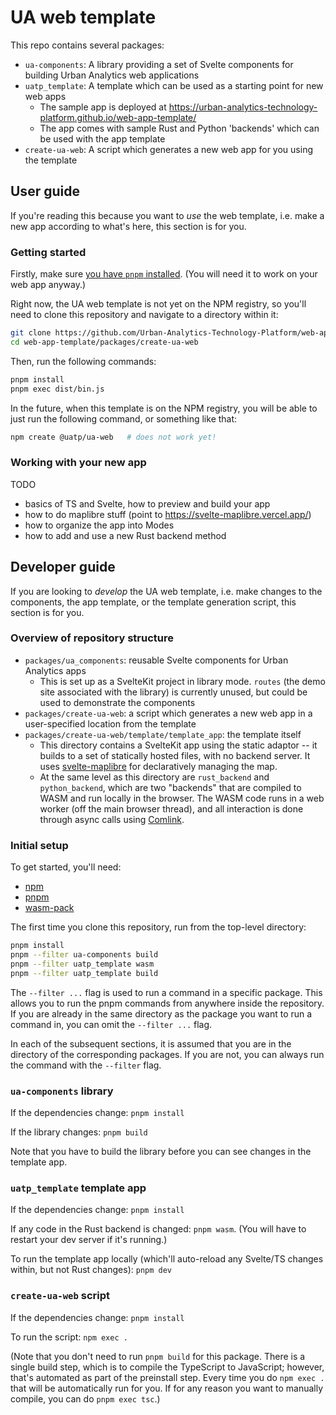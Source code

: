 # UA web template

This repo contains several packages:

- `ua-components`: A library providing a set of Svelte components for building Urban Analytics web applications
- `uatp_template`: A template which can be used as a starting point for new web apps
  - The sample app is deployed at <https://urban-analytics-technology-platform.github.io/web-app-template/>
  - The app comes with sample Rust and Python 'backends' which can be used with the app template
- `create-ua-web`: A script which generates a new web app for you using the template


## User guide

If you're reading this because you want to _use_ the web template, i.e. make a new app according to what's here, this section is for you.

### Getting started

Firstly, make sure [you have `pnpm` installed](https://pnpm.io/installation).
(You will need it to work on your web app anyway.)

Right now, the UA web template is not yet on the NPM registry, so you'll need to clone this repository and navigate to a directory within it:

```bash
git clone https://github.com/Urban-Analytics-Technology-Platform/web-app-template.git
cd web-app-template/packages/create-ua-web
```

Then, run the following commands:

```bash
pnpm install
pnpm exec dist/bin.js
```

In the future, when this template is on the NPM registry, you will be able to just run the following command, or something like that:

```bash
npm create @uatp/ua-web   # does not work yet!
```

### Working with your new app

TODO

- basics of TS and Svelte, how to preview and build your app
- how to do maplibre stuff (point to <https://svelte-maplibre.vercel.app/>)
- how to organize the app into Modes
- how to add and use a new Rust backend method


## Developer guide

If you are looking to _develop_ the UA web template, i.e. make changes to the components, the app template, or the template generation script, this section is for you.

### Overview of repository structure

- `packages/ua_components`: reusable Svelte components for Urban Analytics apps
  - This is set up as a SvelteKit project in library mode. `routes` (the demo site associated with the library) is currently unused, but could be used to demonstrate the components
- `packages/create-ua-web`: a script which generates a new web app in a user-specified location from the template
- `packages/create-ua-web/template/template_app`: the template itself
  - This directory contains a SvelteKit app using the static adaptor -- it builds to a set of statically hosted files, with no backend server. It uses [svelte-maplibre](https://github.com/dimfeld/svelte-maplibre/) for declaratively managing the map.
  - At the same level as this directory are `rust_backend` and `python_backend`, which are two "backends" that are compiled to WASM and run locally in the browser. The WASM code runs in a web worker (off the main browser thread), and all interaction is done through async calls using [Comlink](https://github.com/GoogleChromeLabs/comlink).

### Initial setup

To get started, you'll need:

- [npm](https://docs.npmjs.com/downloading-and-installing-node-js-and-npm)
- [pnpm](https://pnpm.io/installation)
- [wasm-pack](https://rustwasm.github.io/wasm-pack/installer/)

The first time you clone this repository, run from the top-level directory:

```bash
pnpm install
pnpm --filter ua-components build
pnpm --filter uatp_template wasm
pnpm --filter uatp_template build
```

The `--filter ...` flag is used to run a command in a specific package.
This allows you to run the pnpm commands from anywhere inside the repository.
If you are already in the same directory as the package you want to run a command in, you can omit the `--filter ...` flag.

In each of the subsequent sections, it is assumed that you are in the directory of the corresponding packages.
If you are not, you can always run the command with the `--filter` flag.

### `ua-components` library

If the dependencies change: `pnpm install`

If the library changes: `pnpm build`

Note that you have to build the library before you can see changes in the template app.

### `uatp_template` template app

If the dependencies change: `pnpm install`

If any code in the Rust backend is changed: `pnpm wasm`.
(You will have to restart your dev server if it's running.)

To run the template app locally (which'll auto-reload any Svelte/TS changes within, but not Rust changes): `pnpm dev`

### `create-ua-web` script

If the dependencies change: `pnpm install`

To run the script: `npm exec .`

(Note that you don't need to run `pnpm build` for this package. There is a single build step, which is to compile the TypeScript to JavaScript; however, that's automated as part of the preinstall step. Every time you do `npm exec .` that will be automatically run for you. If for any reason you want to manually compile, you can do `pnpm exec tsc`.)
